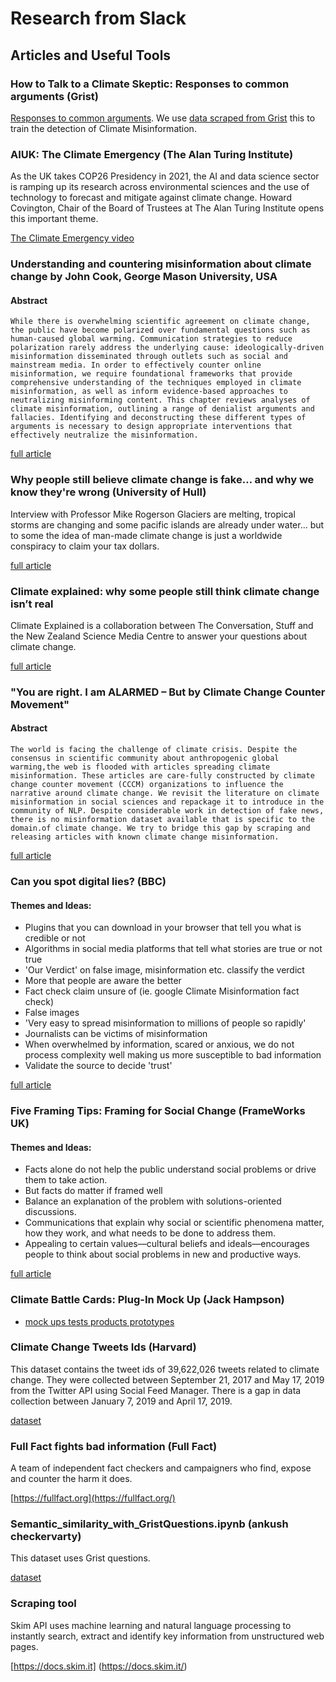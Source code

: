 # Research from Slack
## Articles and Useful Tools
### How to Talk to a Climate Skeptic: Responses to common arguments (Grist) 

[Responses to common arguments](https://grist.org/series/skeptics/). We use [data scraped from Grist](https://drive.google.com/file/d/1Px97__0QJVeY2NbNn_qDlCTXD19-3Geh/view?usp=sharing) this to train the detection of Climate Misinformation.


### AIUK: The Climate Emergency (The Alan Turing Institute) 
As the UK takes COP26 Presidency in 2021, the AI and data science sector is ramping up its research across environmental sciences and the use of technology to forecast and mitigate against climate change. Howard Covington, Chair of the Board of Trustees at The Alan Turing Institute opens this important theme.

[The Climate Emergency video](https://www.youtube.com/watch?v=rqylDm1msxw)


### Understanding and countering misinformation about climate change by John Cook, George Mason University, USA 
#### Abstract
`While there is overwhelming scientific agreement on climate change, the public have become polarized over fundamental questions such as human-caused global warming. Communication strategies to reduce polarization rarely address the underlying cause: ideologically-driven misinformation disseminated through outlets such as social and mainstream media. In order to effectively counter online misinformation, we require foundational frameworks that provide comprehensive understanding of the techniques employed in climate misinformation, as well as inform evidence-based approaches to neutralizing misinforming content. This chapter reviews analyses of climate misinformation, outlining a range of denialist arguments and fallacies. Identifying and deconstructing these different types of arguments is necessary to design appropriate interventions that effectively neutralize the misinformation.`

[full article](https://www.climatechangecommunication.org/wp-content/uploads/2019/06/Cook_2019_climate_misinformation-1.pdf)


### Why people still believe climate change is fake… and why we know they're wrong (University of Hull)
Interview with Professor Mike Rogerson
Glaciers are melting, tropical storms are changing and some pacific islands are already under water… but to some the idea of man-made climate change is just a worldwide conspiracy to claim your tax dollars.

[full article](https://www.hull.ac.uk/special/blog/why-people-still-believe-climate-change-is-fake-and-why-we-know-theyre-wrong)



### Climate explained: why some people still think climate change isn’t real 
Climate Explained is a collaboration between The Conversation, Stuff and the New Zealand Science Media Centre to answer your questions about climate change.

[full article](https://theconversation.com/climate-explained-why-some-people-still-think-climate-change-isnt-real-124763)

### "You are right. I am ALARMED – But by Climate Change Counter Movement"
#### Abstract
`The world is facing the challenge of climate crisis. Despite the consensus in scientific community about anthropogenic global warming,the web is flooded with articles spreading climate misinformation. These articles are care-fully constructed by climate change counter movement (CCCM) organizations to influence the narrative around climate change. We revisit the literature on climate misinformation in social sciences and repackage it to introduce in the community of NLP. Despite considerable work in detection of fake news, there is no misinformation dataset available that is specific to the domain.of climate change. We try to bridge this gap by scraping and releasing articles with known climate change misinformation.`

[full article](https://www.notion.so/You-are-right-I-am-ALARMED-But-by-Climate-Change-Counter-Movement-c99b4512998143cfb0525251c80df8fa#22919ffa9054499f8ebaf5ed2b0d78ec) 

### Can you spot digital lies? (BBC)
#### Themes and Ideas:
- Plugins that you can download in your browser that tell you what is credible or not
- Algorithms in social media platforms that tell what stories are true or not true
- 'Our Verdict' on false image, misinformation etc. classify the verdict
- More that people are aware the better
- Fact check claim unsure of (ie. google Climate Misinformation fact check)
- False images
- 'Very easy to spread misinformation to millions of people so rapidly'
- Journalists can be victims of misinformation
- When overwhelmed by information, scared or anxious, we do not process complexity well making us more susceptible to bad information
- Validate the source to decide 'trust'

[full article](https://www.bbc.co.uk/ideas/videos/can-you-spot-digital-lies/p09hbzz6)


### Five Framing Tips: Framing for Social Change (FrameWorks UK)
#### Themes and Ideas:
- Facts alone do not help the public understand social problems or drive them to take action.
- But facts do matter if framed well
- Balance an explanation of the problem with solutions-oriented discussions.
- Communications that explain why social or scientific phenomena matter, how they work, and what needs to be done to address them.
- Appealing to certain values—cultural beliefs and ideals—encourages people to think about social problems in new and productive ways.

[full article](https://www.frameworksinstitute.org/article/five-framing-tips-framing-for-social-change/)
    
### Climate Battle Cards: Plug-In Mock Up (Jack Hampson) 
- [mock ups tests products prototypes](https://www.notion.so/Climate-Battle-Cards-Plug-In-Mock-Up-Jack-Hampson-b150e419447e4a7286cd11f972e5bb5f#677536674d16450badc482641b794819
)
### Climate Change Tweets Ids (Harvard) 
This dataset contains the tweet ids of 39,622,026 tweets related to climate change. They were collected between September 21, 2017 and May 17, 2019 from the Twitter API using Social Feed Manager. There is a gap in data collection between January 7, 2019 and April 17, 2019.

[dataset](https://dataverse.harvard.edu/dataset.xhtml?persistentId=doi:10.7910/DVN/5QCCUU)
    
### Full Fact fights bad information (Full Fact) 
A team of independent fact checkers and campaigners who find, expose and counter the harm it does.

[https://fullfact.org](https://fullfact.org/)

    
### Semantic_similarity_with_GristQuestions.ipynb (ankush checkervarty) 
This dataset uses Grist questions.

[dataset](https://colab.research.google.com/drive/13p2QhiyeWsqYdy4agDvV6zTcLIKyIvHh?usp=sharing#scrollTo=4sfWsFTcQeqb)

### Scraping tool
Skim API uses machine learning and natural language processing to instantly search, extract and identify key information from unstructured web pages.

[https://docs.skim.it] (https://docs.skim.it/)
